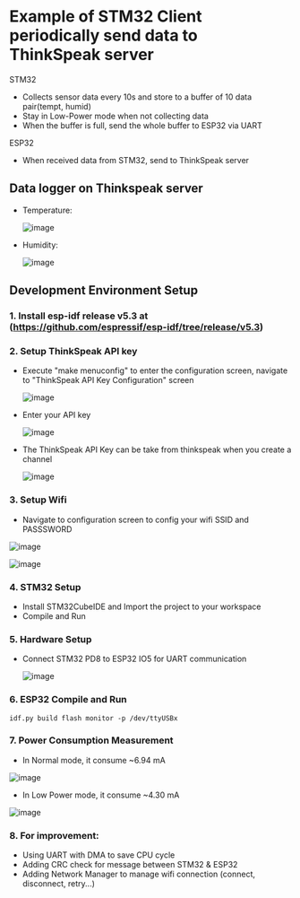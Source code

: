 # Example of STM32 Client periodically send data to ThinkSpeak server

STM32
  - Collects sensor data every 10s and store to a buffer of 10 data pair(tempt, humid)
  - Stay in Low-Power mode when not collecting data
  - When the buffer is full, send the whole buffer to ESP32 via UART

ESP32
  - When received data from STM32, send to ThinkSpeak server

## Data logger on Thinkspeak server
* Temperature:

    ![image](https://github.com/user-attachments/assets/b2252287-02c8-46d2-9512-236681e30963)

* Humidity:

    ![image](https://github.com/user-attachments/assets/4f6d61a2-17bd-42af-91ef-201dea8d9f12)


## Development Environment Setup
### 1. Install esp-idf release v5.3 at (https://github.com/espressif/esp-idf/tree/release/v5.3)
### 2. Setup ThinkSpeak API key
* Execute "make menuconfig" to enter the configuration screen, navigate to "ThinkSpeak API Key Configuration" screen

  ![image](https://github.com/user-attachments/assets/dfeac2c7-eb22-48ad-90e4-49636d53fe67)

* Enter your API key

  ![image](https://github.com/user-attachments/assets/da1d8683-02be-48c1-b4a4-b4ee1126f3a2)


* The ThinkSpeak API Key can be take from thinkspeak when you create a channel
  
  ![image](https://github.com/user-attachments/assets/7d2703a3-3064-42d3-9736-89389859430f)



### 3. Setup Wifi
  * Navigate to configuration screen to config your wifi SSID and PASSSWORD

  ![image](https://github.com/user-attachments/assets/5b24506f-61c0-4120-8187-da5f4f636912)


  ![image](https://github.com/user-attachments/assets/80dde2e5-eb2c-4d13-a5e7-56e70626537a)



### 4. STM32 Setup
* Install STM32CubeIDE and Import the project to your workspace
* Compile and Run


### 5. Hardware Setup
* Connect STM32 PD8 to ESP32 IO5 for UART communication

  ![image](https://github.com/user-attachments/assets/7c866d19-a44a-4271-8830-bdcc32f8802d)


### 6. ESP32 Compile and Run

  ```idf.py build flash monitor -p /dev/ttyUSBx```

### 7. Power Consumption Measurement
* In Normal mode, it consume ~6.94 mA

![image](https://github.com/user-attachments/assets/a497a268-f43b-4fd4-bf5c-9c0eec126215)


* In Low Power mode, it consume ~4.30 mA

![image](https://github.com/user-attachments/assets/ce91ca3d-5165-46e0-939e-08e5dc268e23)


### 8. For improvement:
* Using UART with DMA to save CPU cycle
* Adding CRC check for message between STM32 & ESP32
* Adding Network Manager to manage wifi connection (connect, disconnect, retry...)
